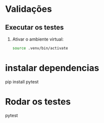 # Validações

## Executar os testes
1. Ativar o ambiente virtual:
   ```bash
   source .venv/bin/activate
# instalar dependencias 
pip install pytest

# Rodar os testes
pytest


